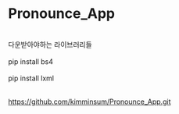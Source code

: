 # Pronounce_App
<br>다운받아야하는 라이브러리들</br>
<br>pip install bs4</br>
<br>pip install lxml</br>

<br>https://github.com/kimminsum/Pronounce_App.git</br>